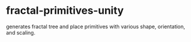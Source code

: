 # fractal-primitives-unity
generates fractal tree and place primitives with various shape, orientation, and scaling.
